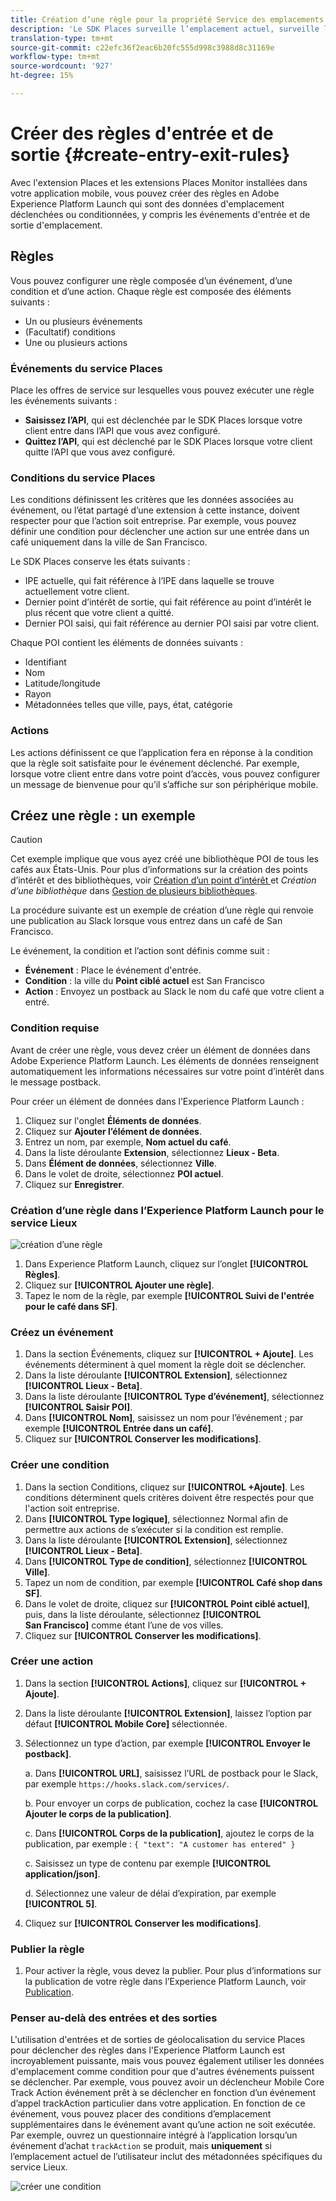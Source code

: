 ```yaml
---
title: Création d’une règle pour la propriété Service des emplacements
description: 'Le SDK Places surveille l’emplacement actuel, surveille les points d’intérêt configurés autour de l’emplacement actuel et suit les événements d’entrée et de sortie pour ces points d’intérêt. '
translation-type: tm+mt
source-git-commit: c22efc36f2eac6b20fc555d998c3988d8c31169e
workflow-type: tm+mt
source-wordcount: '927'
ht-degree: 15%

---
```



# Créer des règles d&#39;entrée et de sortie {#create-entry-exit-rules}

Avec l&#39;extension Places et les extensions Places Monitor installées dans votre application mobile, vous pouvez créer des règles en Adobe Experience Platform Launch qui sont des données d&#39;emplacement déclenchées ou conditionnées, y compris les événements d&#39;entrée et de sortie d&#39;emplacement.

## Règles

Vous pouvez configurer une règle composée d’un événement, d’une condition et d’une action. Chaque règle est composée des éléments suivants :

* Un ou plusieurs événements
* (Facultatif) conditions
* Une ou plusieurs actions

### Événements du service Places

Place les offres de service sur lesquelles vous pouvez exécuter une règle les événements suivants :

* **Saisissez l’API**, qui est déclenchée par le SDK Places lorsque votre client entre dans l’API que vous avez configuré.
* **Quittez l’API**, qui est déclenché par le SDK Places lorsque votre client quitte l’API que vous avez configuré.

### Conditions du service Places

Les conditions définissent les critères que les données associées au événement, ou l’état partagé d’une extension à cette instance, doivent respecter pour que l’action soit entreprise. Par exemple, vous pouvez définir une condition pour déclencher une action sur une entrée dans un café uniquement dans la ville de San Francisco.

Le SDK Places conserve les états suivants :

* IPE actuelle, qui fait référence à l’IPE dans laquelle se trouve actuellement votre client.
* Dernier point d’intérêt de sortie, qui fait référence au point d’intérêt le plus récent que votre client a quitté.
* Dernier POI saisi, qui fait référence au dernier POI saisi par votre client.

Chaque POI contient les éléments de données suivants :

* Identifiant
* Nom
* Latitude/longitude
* Rayon
* Métadonnées telles que ville, pays, état, catégorie

### Actions

Les actions définissent ce que l’application fera en réponse à la condition que la règle soit satisfaite pour le événement déclenché. Par exemple, lorsque votre client entre dans votre point d’accès, vous pouvez configurer un message de bienvenue pour qu’il s’affiche sur son périphérique mobile.

## Créez une règle : un exemple

>[!CAUTION]
>
>Cet exemple implique que vous ayez créé une bibliothèque POI de tous les cafés aux États-Unis. Pour plus d’informations sur la création des points d’intérêt et des bibliothèques, voir [Création d’un point d’intérêt ](/help/poi-mgmt-ui/create-a-poi-ui.md) et *Création d’une bibliothèque* dans [Gestion de plusieurs bibliothèques](https://docs.adobe.com/content/help/en/places/using/poi-mgmt-ui/manage-libraries-in-the-places-ui.html).

La procédure suivante est un exemple de création d’une règle qui renvoie une publication au Slack lorsque vous entrez dans un café de San Francisco.

Le événement, la condition et l’action sont définis comme suit :

* **Événement** : Place le événement d&#39;entrée.
* **Condition** : la ville du **Point ciblé actuel** est San Francisco
* **Action** : Envoyez un postback au Slack le nom du café que votre client a entré.

### Condition requise

Avant de créer une règle, vous devez créer un élément de données dans Adobe Experience Platform Launch. Les éléments de données renseignent automatiquement les informations nécessaires sur votre point d’intérêt dans le message postback.

Pour créer un élément de données dans l’Experience Platform Launch :

1. Cliquez sur l&#39;onglet **Éléments de données**.
1. Cliquez sur **Ajouter l’élément de données**.
1. Entrez un nom, par exemple, **Nom actuel du café**.
1. Dans la liste déroulante **Extension**, sélectionnez **Lieux - Beta**.
1. Dans **Élément de données**, sélectionnez **Ville**.
1. Dans le volet de droite, sélectionnez **POI actuel**.
1. Cliquez sur **Enregistrer**.

### Création d’une règle dans l’Experience Platform Launch pour le service Lieux

![création d’une règle](/help/assets/placesrule.png)

1. Dans Experience Platform Launch, cliquez sur l’onglet **[!UICONTROL Règles]**.
1. Cliquez sur **[!UICONTROL Ajouter une règle]**.
1. Tapez le nom de la règle, par exemple **[!UICONTROL Suivi de l&#39;entrée pour le café dans SF]**.

### Créez un événement

1. Dans la section Événements, cliquez sur **[!UICONTROL + Ajoute]**. Les événements déterminent à quel moment la règle doit se déclencher.
1. Dans la liste déroulante **[!UICONTROL Extension]**, sélectionnez **[!UICONTROL Lieux - Beta]**.
1. Dans la liste déroulante **[!UICONTROL Type d’événement]**, sélectionnez **[!UICONTROL Saisir POI]**.
1. Dans **[!UICONTROL Nom]**, saisissez un nom pour l’événement ; par exemple **[!UICONTROL Entrée dans un café]**.
1. Cliquez sur **[!UICONTROL Conserver les modifications]**.

### Créer une condition

1. Dans la section Conditions, cliquez sur **[!UICONTROL +Ajoute]**. Les conditions déterminent quels critères doivent être respectés pour que l&#39;action soit entreprise.
1. Dans **[!UICONTROL Type logique]**, sélectionnez Normal afin de permettre aux actions de s’exécuter si la condition est remplie.
1. Dans la liste déroulante **[!UICONTROL Extension]**, sélectionnez **[!UICONTROL Lieux - Beta]**.
1. Dans **[!UICONTROL Type de condition]**, sélectionnez **[!UICONTROL Ville]**.
1. Tapez un nom de condition, par exemple **[!UICONTROL Café shop dans SF]**.
1. Dans le volet de droite, cliquez sur **[!UICONTROL Point ciblé actuel]**, puis, dans la liste déroulante, sélectionnez **[!UICONTROL San Francisco]** comme étant l’une de vos villes.
1. Cliquez sur **[!UICONTROL Conserver les modifications]**.

### Créer une action

1. Dans la section **[!UICONTROL Actions]**, cliquez sur **[!UICONTROL + Ajoute]**.
1. Dans la liste déroulante **[!UICONTROL Extension]**, laissez l’option par défaut **[!UICONTROL Mobile Core]** sélectionnée.
1. Sélectionnez un type d’action, par exemple **[!UICONTROL Envoyer le postback]**.

   a. Dans **[!UICONTROL URL]**, saisissez l’URL de postback pour le Slack, par exemple `https://hooks.slack.com/services/`.

   b. Pour envoyer un corps de publication, cochez la case **[!UICONTROL Ajouter le corps de la publication]**.

   c. Dans **[!UICONTROL Corps de la publication]**, ajoutez le corps de la publication, par exemple : `{ "text": "A customer has entered" }`

   c. Saisissez un type de contenu par exemple **[!UICONTROL application/json]**.

   d. Sélectionnez une valeur de délai d’expiration, par exemple **[!UICONTROL 5]**.

1. Cliquez sur **[!UICONTROL Conserver les modifications]**.

### Publier la règle

1. Pour activer la règle, vous devez la publier. Pour plus d’informations sur la publication de votre règle dans l’Experience Platform Launch, voir [Publication](https://docs.adobe.com/content/help/fr-FR/launch/using/reference/publish/overview.html).

### Penser au-delà des entrées et des sorties

L&#39;utilisation d&#39;entrées et de sorties de géolocalisation du service Places pour déclencher des règles dans l&#39;Experience Platform Launch est incroyablement puissante, mais vous pouvez également utiliser les données d&#39;emplacement comme condition pour que d&#39;autres événements puissent se déclencher. Par exemple, vous pouvez avoir un déclencheur Mobile Core Track Action événement prêt à se déclencher en fonction d’un événement d’appel trackAction particulier dans votre application. En fonction de ce événement, vous pouvez placer des conditions d’emplacement supplémentaires dans le événement avant qu’une action ne soit exécutée. Par exemple, ouvrez un questionnaire intégré à l’application lorsqu’un événement d’achat `trackAction` se produit, mais **uniquement** si l’emplacement actuel de l’utilisateur inclut des métadonnées spécifiques du service Lieux.

![créer une condition](/help/assets/places-condition.png)